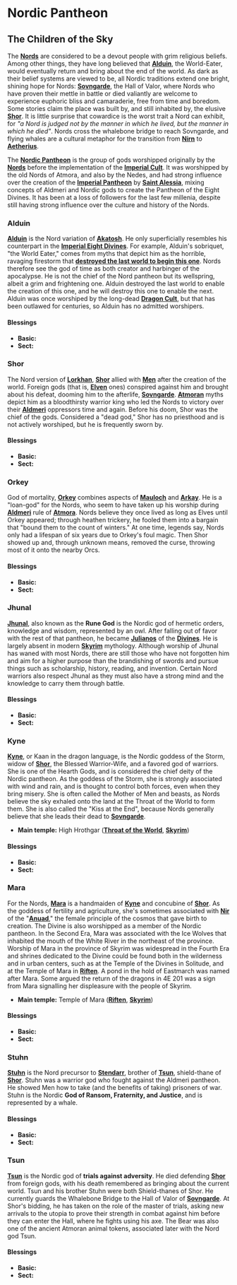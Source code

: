 # Nordic Pantheon

## The Children of the Sky
The **[Nords](https://en.uesp.net/wiki/Lore:Nord)** are considered to be a devout people with grim religious beliefs. Among other things, they have long believed that **[Alduin](https://en.uesp.net/wiki/Lore:Alduin)**, the World-Eater, would eventually return and bring about the end of the world. As dark as their belief systems are viewed to be, all Nordic traditions extend one bright, shining hope for Nords: **[Sovngarde](https://en.uesp.net/wiki/Lore:Sovngarde)**, the Hall of Valor, where Nords who have proven their mettle in battle or died valiantly are welcome to experience euphoric bliss and camaraderie, free from time and boredom. Some stories claim the place was built by, and still inhabited by, the elusive **[Shor](https://en.uesp.net/wiki/Lore:Shor)**. It is little surprise that cowardice is the worst trait a Nord can exhibit, for *"a Nord is judged not by the manner in which he lived, but the manner in which he died"*. Nords cross the whalebone bridge to reach Sovngarde, and flying whales are a cultural metaphor for the transition from **[Nirn](https://en.uesp.net/wiki/Lore:Nirn)** to **[Aetherius](https://en.uesp.net/wiki/Lore:Aetherius)**.

The **[Nordic Pantheon](https://en.uesp.net/wiki/Lore:Nord#The_Nordic_Pantheon)** is the group of gods worshipped originally by the **[Nords](https://uesp.net/wiki/Lore:Nord)** before the implementation of the **[Imperial Cult](/addons/religion/imperial)**. It was worshipped by the old Nords of Atmora, and also by the Nedes, and had strong influence over the creation of the  **[Imperial Pantheon](/addons/religion/imperial)** by **[Saint Alessia](https://en.uesp.net/wiki/Lore:Alessia)**, mixing concepts of Aldmeri and Nordic gods to create the Pantheon of the Eight Divines. It has been at a loss of followers for the last few millenia, despite still having strong influence over the culture and history of the Nords.

### Alduin
**[Alduin](https://en.uesp.net/wiki/Lore:Alduin)** is the Nord variation of **[Akatosh](https://en.uesp.net/wiki/Lore:Akatosh)**. He only superficially resembles his counterpart in the **[Imperial Eight Divines](https://en.uesp.net/wiki/Lore:Divines)**. For example, Alduin's sobriquet, "the World Eater," comes from myths that depict him as the horrible, ravaging firestorm that **[destroyed the last world to begin this one](https://www.imperial-library.info/content/fight-one-eating-birth-dagon)**. Nords therefore see the god of time as both creator and harbinger of the apocalypse. He is not the chief of the Nord pantheon but its wellspring, albeit a grim and frightening one.
Alduin destroyed the last world to enable the creation of this one, and he will destroy this one to enable the next. Alduin was once worshiped by the long-dead **[Dragon Cult](https://en.uesp.net/wiki/Lore:Dragon_Cult)**, but that has been outlawed for centuries, so Alduin has no admitted worshipers.

#### Blessings
* **Basic:**
* **Sect:**

### Shor
The Nord version of **[Lorkhan](https://en.uesp.net/wiki/Lore:Lorkhan)**, **[Shor](https://en.uesp.net/wiki/Lore:Shor)** allied with **[Men](https://en.uesp.net/wiki/Lore:Men)** after the creation of the world. Foreign gods (that is, **[Elven](https://en.uesp.net/wiki/Lore:Mer)** ones) conspired against him and brought about his defeat, dooming him to the afterlife, **[Sovngarde](https://en.uesp.net/wiki/Lore:Sovngarde)**. **[Atmoran](https://en.uesp.net/wiki/Lore:Atmora)** myths depict him as a bloodthirsty warrior king who led the Nords to victory over their **[Aldmeri](https://en.uesp.net/wiki/Lore:Aldmer)** oppressors time and again. Before his doom, Shor was the chief of the gods. Considered a "dead god," Shor has no priesthood and is not actively worshiped, but he is frequently sworn by.

#### Blessings
* **Basic:**
* **Sect:**

### Orkey
God of mortality, **[Orkey](https://en.uesp.net/wiki/Lore:Orkey)** combines aspects of **[Mauloch](https://en.uesp.net/wiki/Lore:Mauloch)** and **[Arkay](https://en.uesp.net/wiki/Lore:Arkay)**. He is a "loan-god" for the Nords, who seem to have taken up his worship during **[Aldmeri](https://en.uesp.net/wiki/Lore:Aldmer)** rule of **[Atmora](https://en.uesp.net/wiki/Lore:Atmora)**. Nords believe they once lived as long as Elves until Orkey appeared; through heathen trickery, he fooled them into a bargain that "bound them to the count of winters." At one time, legends say, Nords only had a lifespan of six years due to Orkey's foul magic. Then Shor showed up and, through unknown means, removed the curse, throwing most of it onto the nearby Orcs.

#### Blessings
* **Basic:**
* **Sect:**

### Jhunal
**[Jhunal](https://en.uesp.net/wiki/Lore:Jhunal)**, also known as the **Rune God** is the Nordic god of hermetic orders, knowledge and wisdom, represented by an owl. After falling out of favor with the rest of that pantheon, he became **[Julianos](https://en.uesp.net/wiki/Lore:Julianos)** of the **[Divines](https://en.uesp.net/wiki/Lore:Divines)**. He is largely absent in modern **[Skyrim](https://en.uesp.net/wiki/Lore:Skyrim)** mythology. Although worship of Jhunal has waned with most Nords, there are still those who have not forgotten him and aim for a higher purpose than the brandishing of swords and pursue things such as scholarship, history, reading, and invention. Certain Nord warriors also respect Jhunal as they must also have a strong mind and the knowledge to carry them through battle.

#### Blessings
* **Basic:**
* **Sect:**

### Kyne
**[Kyne](https://en.uesp.net/wiki/Lore:Kyne)**, or Kaan in the dragon language, is the Nordic goddess of the Storm, widow of **[Shor](https://en.uesp.net/wiki/Lore:Shor)**, the Blessed Warrior-Wife, and a favored god of warriors. She is one of the Hearth Gods, and is considered the chief deity of the Nordic pantheon. As the goddess of the Storm, she is strongly associated with wind and rain, and is thought to control both forces, even when they bring misery. She is often called the Mother of Men and beasts, as Nords believe the sky exhaled onto the land at the Throat of the World to form them. She is also called the "Kiss at the End", because Nords generally believe that she leads their dead to **[Sovngarde](https://en.uesp.net/wiki/Lore:Sovngarde)**.
* **Main temple:** High Hrothgar (**[Throat of the World](https://en.uesp.net/wiki/Lore:Throat_of_the_World)**, **[Skyrim](htps://en.uesp.net/wiki/Lore:Skyrim)**)

#### Blessings
* **Basic:**
* **Sect:**

### Mara
For the Nords, **[Mara](https://en.uesp.net/wiki/Lore:Mara)** is a handmaiden of **[Kyne](https://en.uesp.net/wiki/Lore:Kyne)** and concubine of **[Shor](https://en.uesp.net/wiki/Lore:Shor)**. As the goddess of fertility and agriculture, she's sometimes associated with **[Nir](https://en.uesp.net/wiki/Lore:Nir)** of the "**[Anuad](https://en.uesp.net/wiki/Lore:Anu)**," the female principle of the cosmos that gave birth to creation. The Divine is also worshipped as a member of the Nordic pantheon. In the Second Era, Mara was associated with the Ice Wolves that inhabited the mouth of the White River in the northeast of the province. Worship of Mara in the province of Skyrim was widespread in the Fourth Era and shrines dedicated to the Divine could be found both in the wilderness and in urban centers, such as at the Temple of the Divines in Solitude, and at the Temple of Mara in **[Riften](https://en.uesp.net/wiki/Lore:Riften)**. A pond in the hold of Eastmarch was named after Mara. Some argued the return of the dragons in 4E 201 was a sign from Mara signalling her displeasure with the people of Skyrim.
* **Main temple:** Temple of Mara (**[Riften](https://en.uesp.net/wiki/Lore:Riften)**, **[Skyrim](htps://en.uesp.net/wiki/Lore:Skyrim)**)

#### Blessings
* **Basic:**
* **Sect:**

### Stuhn
**[Stuhn](https://en.uesp.net/wiki/Lore:Stuhn)** is the Nord precursor to **[Stendarr](https://en.uesp.net/wiki/Lore:Stendarr)**, brother of **[Tsun](https://en.uesp.net/wiki/Lore:Tsun)**, shield-thane of **[Shor](https://en.uesp.net/wiki/Lore:Shor)**. Stuhn was a warrior god who fought against the Aldmeri pantheon. He showed Men how to take (and the benefits of taking) prisoners of war. Stuhn is the Nordic **God of Ransom, Fraternity, and Justice**, and is represented by a whale. 

#### Blessings
* **Basic:**
* **Sect:**

### Tsun
**[Tsun](https://en.uesp.net/wiki/Lore:Tsun)** is the Nordic god of **trials against adversity**. He died defending **[Shor](https://en.uesp.net/wiki/Lore:Shor)** from foreign gods, with his death remembered as bringing about the current world. Tsun and his brother Stuhn were both Shield-thanes of Shor. He currently guards the Whalebone Bridge to the Hall of Valor of **[Sovngarde](https://en.uesp.net/wiki/Lore:Sovngarde)**. At Shor's bidding, he has taken on the role of the master of trials, asking new arrivals to the utopia to prove their strength in combat against him before they can enter the Hall, where he fights using his axe. The Bear was also one of the ancient Atmoran animal tokens, associated later with the Nord god Tsun.

#### Blessings
* **Basic:**
* **Sect:**
